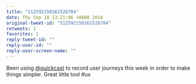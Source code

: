 ```yaml
---
title: "512592150161526784"
date: Thu Sep 18 13:21:06 +0000 2014
original-tweet-id: "512592150161526784"
retweets: 1
favorites: 1
reply-tweet-id: ""
reply-user-id: ""
reply-user-screen-name: ""
---
```

Been using <a href="https://twitter.com/quickcast">@quickcast</a> to record user journeys this week in order to make things simpler. Great little tool #ux
